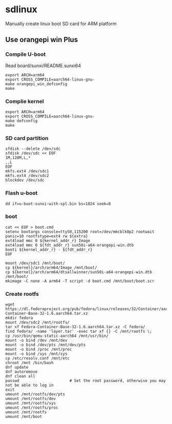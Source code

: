 # sdlinux
Manually create linux boot SD card for ARM platform

## Use orangepi win Plus

### Compile U-boot

Read board/sunxi/README.sunxi64
```shell
export ARCH=arm64
export CROSS_COMPILE=aarch64-linux-gnu-
make orangepi_win_defconfig
make
```

### Complie kernel

```shell
export ARCH=arm64
export CROSS_COMPILE=aarch64-linux-gnu-
make defconfig
make
```

### SD card partition

```shell
sfdisk --delete /dev/sdc
sfdisk /dev/sdc << EOF
1M,128M,L,*
,,L
EOF
mkfs.ext4 /dev/sdc1
mkfs.ext4 /dev/sdc2
blockdev /dev/sdc
```

### Flash u-boot

```shell
dd if=u-boot-sunxi-with-spl.bin bs=1024 seek=8
```

### boot

```shell
cat << EOF > boot.cmd
setenv bootargs console=ttyS0,115200 root=/dev/mmcblk0p2 rootwait panic=10 rootfstype=ext4 rw ${extra}
ext4load mmc 0 ${kernel_addr_r} Image
ext4load mmc 0 ${fdt_addr_r} sun50i-a64-orangepi-win.dtb
booti ${kernel_addr_r} - ${fdt_addr_r}
EOF

mount /dev/sdc1 /mnt/boot/
cp ${kernel}/arch/arm64/Image /mnt/boot/
cp ${kernel}/arch/arm64/dtsallwinner/sun50i-a64-orangepi-win.dtb  /mnt/boot/
mkimage -C none -A arm64 -T script -d boot.cmd /mnt/boot/boot.scr
```

### Create rootfs

```shell
wget https://dl.fedoraproject.org/pub/fedora/linux/releases/32/Container/aarch64/images/Fedora-Container-Base-32-1.6.aarch64.tar.xz
mkdir fedora
mount /dev/sdc2 /mnt/rootfs/
tar xf Fedora-Container-Base-32-1.6.aarch64.tar.xz -C fedora/
find fedora/ -name 'layer.tar' -exec tar xf {} -C /mnt/rootfs \;
cp /usr/bin/qemu-static-aarch64 /mnt/usr/bin/
mount -o bind /dev /mnt/dev
mount -o bind /dev/pts /mnt/dev/pts
mount -o bind /proc /mnt/proc
mount -o bind /sys /mnt/sys
cp /etc/resolv.conf /mnt/etc
chroot /mnt /bin/bash
dnf update
dnf autoremove
dnf clean all
passwd						# Set the root password, otherwise you may not be able to log in
exit
umount /mnt/rootfs/dev/pts
umount /mnt/rootfs/dev
umount /mnt/rootfs/sys
umount /mnt/rootfs/proc
umount /mnt/rootfs
umount /mnt/boot
```
